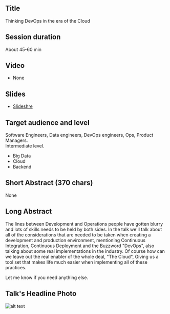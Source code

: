 ## Title

Thinking DevOps in the era of the Cloud

## Session duration

About 45-60 min

## Video

- None

## Slides

- [Slideshre](https://www.slideshare.net/demibenari/thinking-devops-in-the-era-of-the-cloud-demi-benari) 

## Target audience and level

Software Engineers, Data engineers, DevOps engineers, Ops, Product Managers.  
Intermediate level.

- Big Data
- Cloud
- Backend

## Short Abstract (370 chars)

None

## Long Abstract

The lines between Development and Operations people have gotten blurry and lots of skills needs to be held by both sides.
In the talk we'll talk about all of the considerations that are needed to be taken when creating a development and production environment, mentioning Continuous Integration, Continuous Deployment and the Buzzword "DevOps", also talking about some real implementations in the industry.
Of course how can we leave out the real enabler of the whole deal, 
"The Cloud", Giving us a tool set that makes life much easier when implementing all of these practices.

Let me know if you need anything else.

## Talk's Headline Photo

![alt text]( "None")
